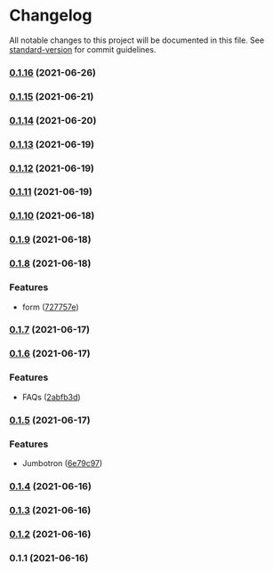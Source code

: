 # Changelog

All notable changes to this project will be documented in this file. See [standard-version](https://github.com/conventional-changelog/standard-version) for commit guidelines.

### [0.1.16](https://github.com/notGonim/WatchMe/compare/v0.1.15...v0.1.16) (2021-06-26)

### [0.1.15](https://github.com/notGonim/WatchMe/compare/v0.1.14...v0.1.15) (2021-06-21)

### [0.1.14](https://github.com/notGonim/WatchMe/compare/v0.1.13...v0.1.14) (2021-06-20)

### [0.1.13](https://github.com/notGonim/WatchMe/compare/v0.1.12...v0.1.13) (2021-06-19)

### [0.1.12](https://github.com/notGonim/WatchMe/compare/v0.1.11...v0.1.12) (2021-06-19)

### [0.1.11](https://github.com/notGonim/WatchMe/compare/v0.1.10...v0.1.11) (2021-06-19)

### [0.1.10](https://github.com/notGonim/WatchMe/compare/v0.1.9...v0.1.10) (2021-06-18)

### [0.1.9](https://github.com/notGonim/WatchMe/compare/v0.1.8...v0.1.9) (2021-06-18)

### [0.1.8](https://github.com/notGonim/WatchMe/compare/v0.1.7...v0.1.8) (2021-06-18)


### Features

* form ([727757e](https://github.com/notGonim/WatchMe/commit/727757eea84842bac6fe4c64fb5ded3f83c5b412))

### [0.1.7](https://github.com/notGonim/WatchMe/compare/v0.1.6...v0.1.7) (2021-06-17)

### [0.1.6](https://github.com/notGonim/WatchMe/compare/v0.1.5...v0.1.6) (2021-06-17)


### Features

* FAQs ([2abfb3d](https://github.com/notGonim/WatchMe/commit/2abfb3de8ec5a550471f1a9cfe6370dfaf8b9244))

### [0.1.5](https://github.com/notGonim/WatchMe/compare/v0.1.4...v0.1.5) (2021-06-17)


### Features

* Jumbotron ([6e79c97](https://github.com/notGonim/WatchMe/commit/6e79c970f3a503e15cbb516a58dfa524ac42aa60))

### [0.1.4](https://github.com/notGonim/WatchMe/compare/v0.1.3...v0.1.4) (2021-06-16)

### [0.1.3](https://github.com/notGonim/WatchMe/compare/v0.1.2...v0.1.3) (2021-06-16)

### [0.1.2](https://github.com/notGonim/WatchMe/compare/v0.1.1...v0.1.2) (2021-06-16)

### 0.1.1 (2021-06-16)

